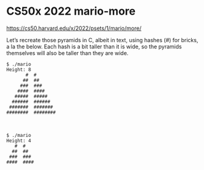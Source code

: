 <h1>CS50x 2022 mario-more</h1>

https://cs50.harvard.edu/x/2022/psets/1/mario/more/

Let’s recreate those pyramids in C, albeit in text, using hashes (#) for bricks, a la the below. Each hash is a bit taller than it is wide, so the pyramids themselves will also be taller than they are wide.

<pre class="highlight"><code>$ ./mario
Height: 8
       #  #
      ##  ##
     ###  ###
    ####  ####
   #####  #####
  ######  ######
 #######  #######
########  ########

</code>

<code>$ ./mario
Height: 4
   #  #
  ##  ##
 ###  ###
####  ####
</code>
</pre>
